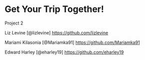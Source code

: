 # Get Your Trip Together!

Project 2

Liz Levine [@lizlevine] https://github.com/lizlevine

Mariami Kilasonia [@Mariamka91] https://github.com/Mariamka91

Edward Harley [@eharley19] https://github.com/eharley19

